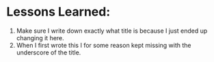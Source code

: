 # Lessons Learned:

1. Make sure I write down exactly what title is because I just ended up changing it here.
2. When I first wrote this I for some reason kept missing with the underscore of the title. 
    